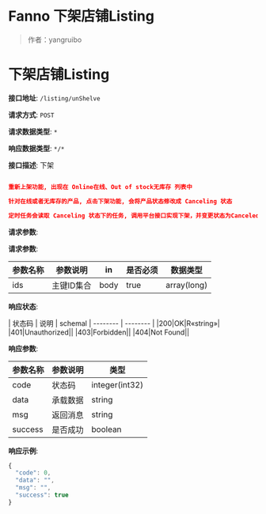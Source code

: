 # Fanno 下架店铺Listing

> 作者：yangruibo

# 下架店铺Listing

**接口地址**: `/listing/unShelve`

**请求方式**: `POST`

**请求数据类型**: `*`

**响应数据类型**: `*/*`

**接口描述**: 下架

``` json

重新上架功能, 出现在 Online在线、Out of stock无库存 列表中

针对在线或者无库存的产品, 点击下架功能, 会将产品状态修改成 Canceling 状态

定时任务会读取 Canceling 状态下的任务, 调用平台接口实现下架，并变更状态为Canceled

```

**请求参数**:

**请求参数**:

| 参数名称 | 参数说明 | in    | 是否必须 | 数据类型 | 
| -------- | -------- | ----- | -------- | -------- |
|ids|主键ID集合|body|true|array(long)|

**响应状态**:

| 状态码 | 说明 | schemal
| -------- | -------- |
|200|OK|R«string»|
|401|Unauthorized||
|403|Forbidden||
|404|Not Found||

**响应参数**:

| 参数名称 | 参数说明 | 类型 |
| -------- | -------- | ----- |
|code|状态码|integer(int32)|
|data|承载数据|string|
|msg|返回消息|string|
|success|是否成功|boolean||

**响应示例**:

``` javascript
{
  "code": 0,
  "data": "",
  "msg": "",
  "success": true
}
```
